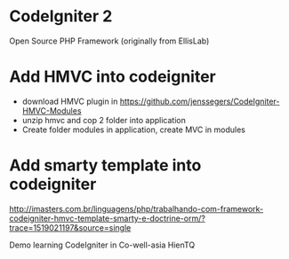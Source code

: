 # CodeIgniter 2
Open Source PHP Framework (originally from EllisLab)

# Add HMVC into codeigniter
- download HMVC plugin in https://github.com/jenssegers/CodeIgniter-HMVC-Modules
- unzip hmvc and cop 2 folder into application
- Create folder modules in application, create MVC in modules
# Add smarty template into codeigniter
http://imasters.com.br/linguagens/php/trabalhando-com-framework-codeigniter-hmvc-template-smarty-e-doctrine-orm/?trace=1519021197&source=single

Demo learning CodeIgniter in Co-well-asia HienTQ 

